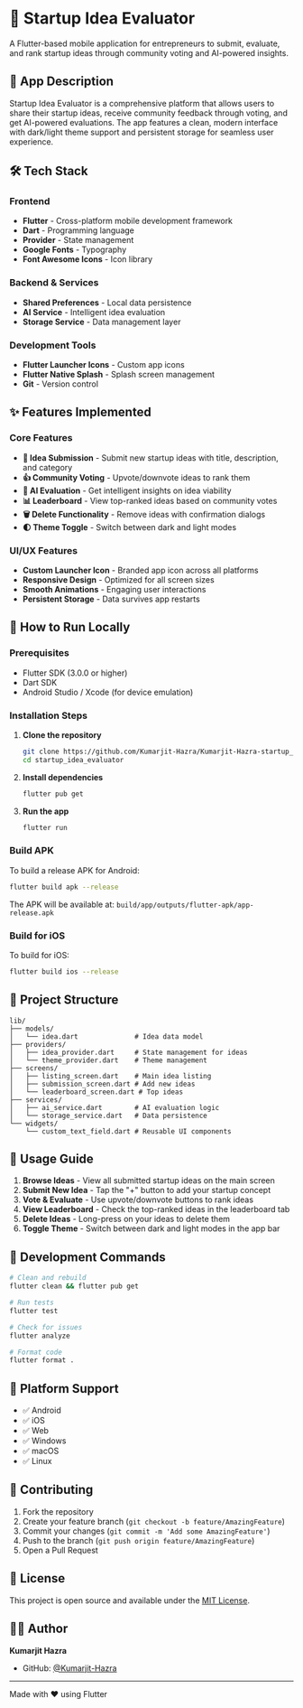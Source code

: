 # 🚀 Startup Idea Evaluator

A Flutter-based mobile application for entrepreneurs to submit, evaluate, and rank startup ideas through community voting and AI-powered insights.

## 📱 App Description

Startup Idea Evaluator is a comprehensive platform that allows users to share their startup ideas, receive community feedback through voting, and get AI-powered evaluations. The app features a clean, modern interface with dark/light theme support and persistent storage for seamless user experience.

## 🛠️ Tech Stack

### Frontend
- **Flutter** - Cross-platform mobile development framework
- **Dart** - Programming language
- **Provider** - State management
- **Google Fonts** - Typography
- **Font Awesome Icons** - Icon library

### Backend & Services
- **Shared Preferences** - Local data persistence
- **AI Service** - Intelligent idea evaluation
- **Storage Service** - Data management layer

### Development Tools
- **Flutter Launcher Icons** - Custom app icons
- **Flutter Native Splash** - Splash screen management
- **Git** - Version control

## ✨ Features Implemented

### Core Features
- **📝 Idea Submission** - Submit new startup ideas with title, description, and category
- **👍 Community Voting** - Upvote/downvote ideas to rank them
- **🤖 AI Evaluation** - Get intelligent insights on idea viability
- **📊 Leaderboard** - View top-ranked ideas based on community votes
- **🗑️ Delete Functionality** - Remove ideas with confirmation dialogs
- **🌓 Theme Toggle** - Switch between dark and light modes

### UI/UX Features
- **Custom Launcher Icon** - Branded app icon across all platforms
- **Responsive Design** - Optimized for all screen sizes
- **Smooth Animations** - Engaging user interactions
- **Persistent Storage** - Data survives app restarts

## 🚀 How to Run Locally

### Prerequisites
- Flutter SDK (3.0.0 or higher)
- Dart SDK
- Android Studio / Xcode (for device emulation)

### Installation Steps

1. **Clone the repository**
   ```bash
   git clone https://github.com/Kumarjit-Hazra/Kumarjit-Hazra-startup_idea_evaluator.git
   cd startup_idea_evaluator
   ```

2. **Install dependencies**
   ```bash
   flutter pub get
   ```

3. **Run the app**
   ```bash
   flutter run
   ```

### Build APK

To build a release APK for Android:

```bash
flutter build apk --release
```

The APK will be available at: `build/app/outputs/flutter-apk/app-release.apk`

### Build for iOS

To build for iOS:

```bash
flutter build ios --release
```

## 📁 Project Structure

```
lib/
├── models/
│   └── idea.dart              # Idea data model
├── providers/
│   ├── idea_provider.dart     # State management for ideas
│   └── theme_provider.dart    # Theme management
├── screens/
│   ├── listing_screen.dart    # Main idea listing
│   ├── submission_screen.dart # Add new ideas
│   └── leaderboard_screen.dart # Top ideas
├── services/
│   ├── ai_service.dart        # AI evaluation logic
│   └── storage_service.dart   # Data persistence
└── widgets/
    └── custom_text_field.dart # Reusable UI components
```

## 🎯 Usage Guide

1. **Browse Ideas** - View all submitted startup ideas on the main screen
2. **Submit New Idea** - Tap the "+" button to add your startup concept
3. **Vote & Evaluate** - Use upvote/downvote buttons to rank ideas
4. **View Leaderboard** - Check the top-ranked ideas in the leaderboard tab
5. **Delete Ideas** - Long-press on your ideas to delete them
6. **Toggle Theme** - Switch between dark and light modes in the app bar

## 🔧 Development Commands

```bash
# Clean and rebuild
flutter clean && flutter pub get

# Run tests
flutter test

# Check for issues
flutter analyze

# Format code
flutter format .
```

## 📱 Platform Support

- ✅ Android
- ✅ iOS
- ✅ Web
- ✅ Windows
- ✅ macOS
- ✅ Linux

## 🤝 Contributing

1. Fork the repository
2. Create your feature branch (`git checkout -b feature/AmazingFeature`)
3. Commit your changes (`git commit -m 'Add some AmazingFeature'`)
4. Push to the branch (`git push origin feature/AmazingFeature`)
5. Open a Pull Request

## 📄 License

This project is open source and available under the [MIT License](LICENSE).

## 👨‍💻 Author

**Kumarjit Hazra**
- GitHub: [@Kumarjit-Hazra](https://github.com/Kumarjit-Hazra)

---

Made with ❤️ using Flutter
